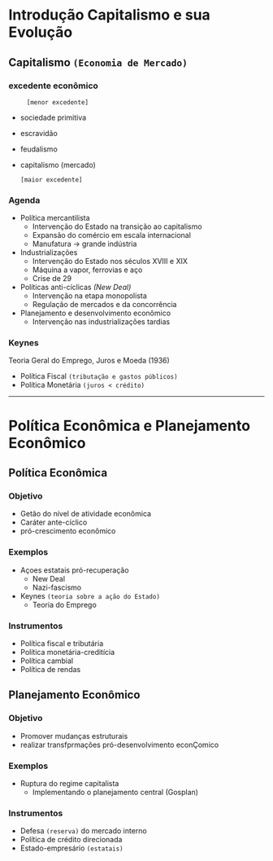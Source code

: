 # Introdução Capitalismo e sua Evolução

## Capitalismo `(Economia de Mercado)`

### excedente econômico 

         [menor excedente]

 * sociedade primitiva
 * escravidão
 * feudalismo
 * capitalismo (mercado)

       [maior excedente]

### Agenda

 * Política mercantilista
   * Intervenção do Estado na transição ao capitalismo
   * Expansão do comércio em escala internacional
   * Manufatura -> grande indústria  
 * Industrializações
   * Intervenção do Estado nos séculos XVIII e XIX
   * Máquina a vapor, ferrovias e aço
   * Crise de 29
 * Políticas anti-cíclicas *(New Deal)*
   * Intervenção na etapa monopolista
   * Regulação de mercados e da concorrência
 * Planejamento e desenvolvimento econômico
   * Intervenção nas industrializações tardias

### Keynes

Teoria Geral do Emprego, Juros e Moeda (1936)

 * Política Fiscal `(tributação e gastos públicos)`
 * Política Monetária `(juros < crédito)`

<hr>

# Política Econômica e Planejamento Econômico

## Política Econômica

### Objetivo

 * Getão do nível de atividade econômica
 * Caráter ante-cíclico
 * pró-crescimento econômico

### Exemplos

 * Açoes estatais pró-recuperação
   * New Deal
   * Nazi-fascismo
 * Keynes `(teoria sobre a ação do Estado)`
   * Teoria do Emprego

### Instrumentos

 * Política fiscal e tributária
 * Política monetária-creditícia
 * Política cambial
 * Política de rendas

## Planejamento Econômico

### Objetivo

 * Promover mudanças estruturais
 * realizar transfprmações pró-desenvolvimento econÇomico

### Exemplos

 * Ruptura do regime capitalista
   * Implementando o planejamento central (Gosplan)

### Instrumentos

 * Defesa `(reserva)` do mercado interno
 * Política de crédito direcionada
 * Estado-empresário `(estatais)`